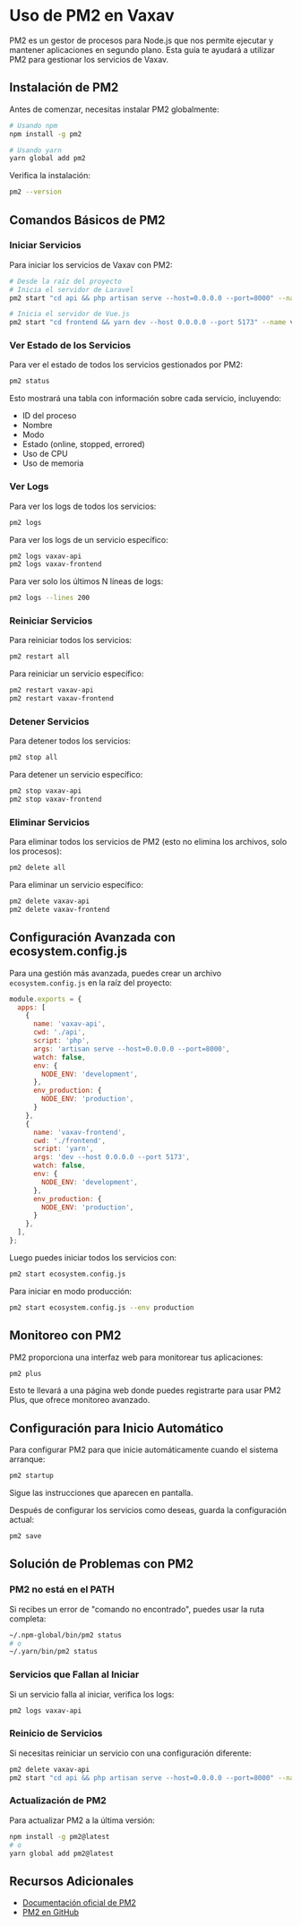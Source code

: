 # Uso de PM2 en Vaxav

PM2 es un gestor de procesos para Node.js que nos permite ejecutar y mantener aplicaciones en segundo plano. Esta guía te ayudará a utilizar PM2 para gestionar los servicios de Vaxav.

## Instalación de PM2

Antes de comenzar, necesitas instalar PM2 globalmente:

```bash
# Usando npm
npm install -g pm2

# Usando yarn
yarn global add pm2
```

Verifica la instalación:

```bash
pm2 --version
```

## Comandos Básicos de PM2

### Iniciar Servicios

Para iniciar los servicios de Vaxav con PM2:

```bash
# Desde la raíz del proyecto
# Inicia el servidor de Laravel
pm2 start "cd api && php artisan serve --host=0.0.0.0 --port=8000" --name vaxav-api

# Inicia el servidor de Vue.js
pm2 start "cd frontend && yarn dev --host 0.0.0.0 --port 5173" --name vaxav-frontend
```

### Ver Estado de los Servicios

Para ver el estado de todos los servicios gestionados por PM2:

```bash
pm2 status
```

Esto mostrará una tabla con información sobre cada servicio, incluyendo:
- ID del proceso
- Nombre
- Modo
- Estado (online, stopped, errored)
- Uso de CPU
- Uso de memoria

### Ver Logs

Para ver los logs de todos los servicios:

```bash
pm2 logs
```

Para ver los logs de un servicio específico:

```bash
pm2 logs vaxav-api
pm2 logs vaxav-frontend
```

Para ver solo los últimos N líneas de logs:

```bash
pm2 logs --lines 200
```

### Reiniciar Servicios

Para reiniciar todos los servicios:

```bash
pm2 restart all
```

Para reiniciar un servicio específico:

```bash
pm2 restart vaxav-api
pm2 restart vaxav-frontend
```

### Detener Servicios

Para detener todos los servicios:

```bash
pm2 stop all
```

Para detener un servicio específico:

```bash
pm2 stop vaxav-api
pm2 stop vaxav-frontend
```

### Eliminar Servicios

Para eliminar todos los servicios de PM2 (esto no elimina los archivos, solo los procesos):

```bash
pm2 delete all
```

Para eliminar un servicio específico:

```bash
pm2 delete vaxav-api
pm2 delete vaxav-frontend
```

## Configuración Avanzada con ecosystem.config.js

Para una gestión más avanzada, puedes crear un archivo `ecosystem.config.js` en la raíz del proyecto:

```javascript
module.exports = {
  apps: [
    {
      name: 'vaxav-api',
      cwd: './api',
      script: 'php',
      args: 'artisan serve --host=0.0.0.0 --port=8000',
      watch: false,
      env: {
        NODE_ENV: 'development',
      },
      env_production: {
        NODE_ENV: 'production',
      }
    },
    {
      name: 'vaxav-frontend',
      cwd: './frontend',
      script: 'yarn',
      args: 'dev --host 0.0.0.0 --port 5173',
      watch: false,
      env: {
        NODE_ENV: 'development',
      },
      env_production: {
        NODE_ENV: 'production',
      }
    },
  ],
};
```

Luego puedes iniciar todos los servicios con:

```bash
pm2 start ecosystem.config.js
```

Para iniciar en modo producción:

```bash
pm2 start ecosystem.config.js --env production
```

## Monitoreo con PM2

PM2 proporciona una interfaz web para monitorear tus aplicaciones:

```bash
pm2 plus
```

Esto te llevará a una página web donde puedes registrarte para usar PM2 Plus, que ofrece monitoreo avanzado.

## Configuración para Inicio Automático

Para configurar PM2 para que inicie automáticamente cuando el sistema arranque:

```bash
pm2 startup
```

Sigue las instrucciones que aparecen en pantalla.

Después de configurar los servicios como deseas, guarda la configuración actual:

```bash
pm2 save
```

## Solución de Problemas con PM2

### PM2 no está en el PATH

Si recibes un error de "comando no encontrado", puedes usar la ruta completa:

```bash
~/.npm-global/bin/pm2 status
# o
~/.yarn/bin/pm2 status
```

### Servicios que Fallan al Iniciar

Si un servicio falla al iniciar, verifica los logs:

```bash
pm2 logs vaxav-api
```

### Reinicio de Servicios

Si necesitas reiniciar un servicio con una configuración diferente:

```bash
pm2 delete vaxav-api
pm2 start "cd api && php artisan serve --host=0.0.0.0 --port=8000" --name vaxav-api
```

### Actualización de PM2

Para actualizar PM2 a la última versión:

```bash
npm install -g pm2@latest
# o
yarn global add pm2@latest
```

## Recursos Adicionales

- [Documentación oficial de PM2](https://pm2.keymetrics.io/docs/usage/quick-start/)
- [PM2 en GitHub](https://github.com/Unitech/pm2)
